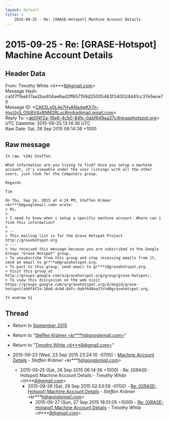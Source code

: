 ```yaml
---
layout: default
title: >
    2015-09-25 - Re: [GRASE-Hotspot] Machine Account Details
---
```


# 2015-09-25 - Re: [GRASE-Hotspot] Machine Account Details

## Header Data

From: Timothy White \<ti***8@gmail.com\><br>
Message Hash: ca5f7f1beb17aa2ba404ae8ad2ff657159d25005463f340024d41cc37e5ece70<br>
Message ID: \<CAESLx0L4e7HyANsdwKX7n-Hvc0y5_OSiBV4xRNM2RLocRjmtig@mail.gmail.com\><br>
Reply To: \<ab0f4f2a-16e6-4cb0-84fc-0abf649aa37c@grasehotspot.org\><br>
UTC Datetime: 2015-09-25 13:14:36 UTC<br>
Raw Date: Sat, 26 Sep 2015 06:14:36 +1000<br>

## Raw message

```
{% raw  %}Hi Steffen

What information are you trying to find? Once you setup a machine
account, it's viewable under the user listings with all the other
users, just look for the Computers group.

Regards

Tim

On Thu, Sep 24, 2015 at 4:24 PM, Steffen Krämer
<kr***h@googlemail.com> wrote:
> Hi,
>
> I need to know when i setup a specific machine account. Where can i find this information?
>
> --
> This mailing list is for the Grase Hotspot Project http://grasehotspot.org
> ---
> You received this message because you are subscribed to the Google Groups "Grase Hotspot" group.
> To unsubscribe from this group and stop receiving emails from it, send an email to gr***e@grasehotspot.org.
> To post to this group, send email to gr***t@grasehotspot.org.
> Visit this group at http://groups.google.com/a/grasehotspot.org/group/grase-hotspot/.
> To view this discussion on the web visit https://groups.google.com/a/grasehotspot.org/d/msgid/grase-hotspot/ab0f4f2a-16e6-4cb0-84fc-0abf649aa37c%40grasehotspot.org.

{% endraw %}
```

## Thread

+ Return to [September 2015](/archive/2015/09)

+ Return to "[Steffen Krämer <kr***h<span>@</span>googlemail.com>](/authors/kr___h_at_googlemail_com)"
+ Return to "[Timothy White <ti***8<span>@</span>gmail.com>](/authors/ti___8_at_gmail_com)"

+ 2015-09-23 (Wed, 23 Sep 2015 23:24:10 -0700) - [Machine Account Details](/archive/2015/09/5516c701a5eee11ab235fdd6c390b76eabe0539f1b9eba700528dbe54a565417) - _Steffen Krämer \<kr***h@googlemail.com\>_
  + 2015-09-25 (Sat, 26 Sep 2015 06:14:36 +1000) - Re: [GRASE-Hotspot] Machine Account Details - _Timothy White \<ti***8@gmail.com\>_
    + 2015-09-26 (Sat, 26 Sep 2015 02:53:56 -0700) - [Re: [GRASE-Hotspot] Machine Account Details](/archive/2015/09/2909676fe67fd353afaa84f0e81e3eae494552a851297b402692407ee48267d4) - _Steffen Krämer \<kr***h@googlemail.com\>_
      + 2015-09-27 (Sun, 27 Sep 2015 19:51:05 +1000) - [Re: [GRASE-Hotspot] Machine Account Details](/archive/2015/09/15a79a7821a16a2f1e477ee8d51977f5f10b27bb0fe6bc00a972c0f8831f0c8c) - _Timothy White \<ti***8@gmail.com\>_

